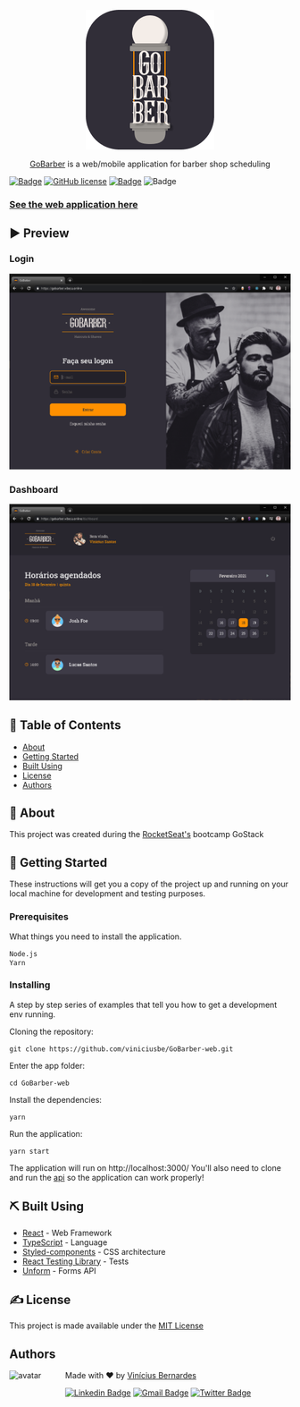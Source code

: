 <p align="center">
  <a href="https://gobarber.vibesa.online/" rel="noopener">
 <img src="https://github.com/viniciusbe/GoBarber-web/blob/master/.github/images/logo_github.png" alt="Project logo"></a>
</p>


<p align="center"> <a href="https://gobarber.vibesa.online/">GoBarber</a> is a web/mobile application for barber shop scheduling  
</p>

[![Badge](https://img.shields.io/badge/PRs-Welcome-%23ff9000)](https://github.com/viniciusbe/GoBarber-web/pulls) [![GitHub license](https://img.shields.io/github/license/viniciusbe/GoBarber-web?color=%23ff9000)](https://github.com/viniciusbe/GoBarber-web/blob/master/LICENSE) [![Badge](https://img.shields.io/badge/made%20by-Vin%C3%ADcius%20Bernardes-%23ff9000)](https://github.com/viniciusbe) ![Badge](https://img.shields.io/badge/repo%20status-Active-green)
 
 
### [See the web application here](https://gobarber.vibesa.online/) 

## ▶ Preview

### Login

<p align="center">
  <a href="https://github.com/viniciusbe/GoBarber-web/blob/master/.github/images/login.png">
    <img src="https://github.com/viniciusbe/GoBarber-web/blob/master/.github/images/login.png" title="Login" /></a>
</p>

### Dashboard

<p align="center">
  <a href="https://github.com/viniciusbe/GoBarber-web/blob/master/.github/images/dashboard.png">
    <img src="https://github.com/viniciusbe/GoBarber-web/blob/master/.github/images/dashboard.png" title="Dashboard" /></a>
</p>


## 📝 Table of Contents

- [About](#about)
- [Getting Started](#getting_started)
- [Built Using](#built_using)
- [License](#license)
- [Authors](#authors)

## 🧐 About <a name = "about"></a>

This project was created during the [RocketSeat's](https://rocketseat.com.br/) bootcamp GoStack

## 🏁 Getting Started <a name = "getting_started"></a>

These instructions will get you a copy of the project up and running on your local machine for development and testing purposes.

### Prerequisites

What things you need to install the application.

```
Node.js
Yarn
```

### Installing

A step by step series of examples that tell you how to get a development env running.

Cloning the repository:

```
git clone https://github.com/viniciusbe/GoBarber-web.git
```

Enter the app folder:

```
cd GoBarber-web
```

Install the dependencies:
```
yarn
```

Run the application:

```
yarn start
```

The application will run on http://localhost:3000/
You'll also need to clone and run the [api](https://github.com/viniciusbe/GoBarberBackEndDeploy) so the application can work properly!

## ⛏️ Built Using <a name = "built_using"></a>

- [React](https://reactjs.org/) - Web Framework
- [TypeScript](https://www.typescriptlang.org/) - Language
- [Styled-components](https://styled-components.com/) - CSS architecture
- [React Testing Library](https://testing-library.com/docs/react-testing-library/intro) - Tests
- [Unform](https://unform.dev/) - Forms API

## ✍️ License <a name = "license"></a>

This project is made available under the [MIT License](https://github.com/viniciusbe/GoBarber-web/blob/master/LICENSE)


## Authors <a name = "license"></a> <a name="authors"></a>

<a href="https://github.com/viniciusbe">
  
 <img align="left" width="100" height="100" src="https://avatars.githubusercontent.com/u/61849613?s=460&u=246f8dbe8afcc6dec5999d2a6243121bcd4922be&v=4" alt="avatar"/>

</a>

Made with ❤ by [Vinícius Bernardes](https://github.com/viniciusbe)

[![Linkedin Badge](https://img.shields.io/badge/-LinkedIn-blue?style=flat-square&logo=Linkedin&logoColor=white)](https://www.linkedin.com/in/vinicius-bernardes-santos/)
[![Gmail Badge](https://img.shields.io/badge/-vinicius@vibesa.online-d14836?style=flat-square&logo=Gmail&logoColor=white)](mailto:vinicius@vibesa.online)
[![Twitter Badge](https://img.shields.io/twitter/url?label=Twitter&style=social&url=https%3A%2F%2Ftwitter.com%2FViniciusbern7)](https://twitter.com/Viniciusbern7)
